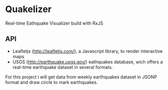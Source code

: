 # Quakelizer
Real-time Eathquake Visualizer build with RxJS

## API
* Leafletjs (http://leafletjs.com/), a Javascript library, to render interactive maps
* USGS (http://earthquake.usgs.gov/) eathquakes database, wich offers a real-time earthquake dataset in several formats. 

For this project i will get data from weekly earthquakes dataset in JSONP format and draw circle to mark earthquakes.
